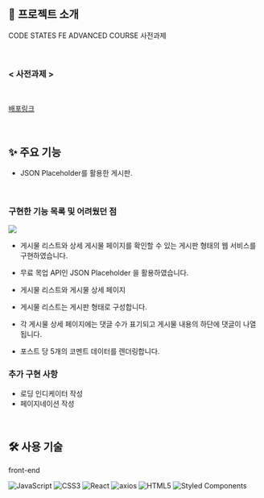 ## 📑 프로젝트 소개

CODE STATES FE ADVANCED COURSE 사전과제

<br>

### < 사전과제 >

<br>

[배포링크](https://hit-that-drum.github.io/codestates-fe-advanced-course/)

<br>

## ✨ 주요 기능

- JSON Placeholder를 활용한 게시판.

<br>

### 구현한 기능 목록 및 어려웠던 점


![](https://user-images.githubusercontent.com/85816029/183298075-467f7c4b-daf5-4428-8807-9479c7521af7.gif)


- 게시물 리스트와 상세 게시물 페이지를 확인할 수 있는 게시판 형태의 웹 서비스를 구현하였습니다.
- 무료 목업 API인 JSON Placeholder 을 활용하였습니다.

- 게시물 리스트와 게시물 상세 페이지
- 게시물 리스트는 게시판 형태로 구성합니다.
- 각 게시물 상세 페이지에는 댓글 수가 표기되고 게시물 내용의 하단에 댓글이 나열됩니다.
- 포스트 당 5개의 코멘트 데이터를 렌더링합니다.
     
### 추가 구현 사항

- 로딩 인디케이터 작성
- 페이지네이션 작성


<br>

## 🛠 사용 기술

front-end

![JavaScript](https://img.shields.io/badge/javascript-%23323330.svg?style=for-the-badge&logo=javascript&logoColor=%23F7DF1E)
![CSS3](https://img.shields.io/badge/css3-%231572B6.svg?style=for-the-badge&logo=css3&logoColor=white)
![React](https://img.shields.io/badge/react-%2320232a.svg?style=for-the-badge&logo=react&logoColor=%2361DAFB)
![axios](https://img.shields.io/badge/-AXIOS-purple?style=for-the-badge)
![HTML5](https://img.shields.io/badge/html5-%23E34F26.svg?style=for-the-badge&logo=html5&logoColor=white)
![Styled Components](https://img.shields.io/badge/styled--components-DB7093?style=for-the-badge&logo=styled-components&logoColor=white)

